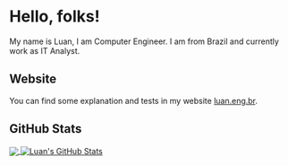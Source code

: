 # Hello, folks!

My name is Luan, I am Computer Engineer. I am from Brazil and currently work as IT Analyst. 

## Website

You can find some explanation and tests in my website [luan.eng.br](https://luan.eng.br/).

## GitHub Stats

<a href="https://github.com/luanfrj/luanfrj">
  <img align="center" src="https://github-readme-stats.vercel.app/api/top-langs/?username=luanfrj&langs_count=10" />
</a>
<a href="https://github.com/luanfrj/luanfrj">
  <img align="center" src="https://github-readme-stats.vercel.app/api?username=luanfrj&show_icons=true" alt="Luan's GitHub Stats" />
</a>

<!--
**luanfrj/luanfrj** is a ✨ _special_ ✨ repository because its `README.md` (this file) appears on your GitHub profile.

Here are some ideas to get you started:

- 🔭 I’m currently working on ...
- 🌱 I’m currently learning ...
- 👯 I’m looking to collaborate on ...
- 🤔 I’m looking for help with ...
- 💬 Ask me about ...
- 📫 How to reach me: ...
- 😄 Pronouns: ...
- ⚡ Fun fact: ...
-->
